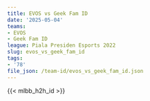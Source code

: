 ```yaml
---
title: EVOS vs Geek Fam ID
date: '2025-05-04'
teams:
- EVOS
- Geek Fam ID
league: Piala Presiden Esports 2022
slug: evos_vs_geek_fam_id
tags:
- '78'
file_json: /team-id/evos_vs_geek_fam_id.json
---
```


{{< mlbb_h2h_id >}}
